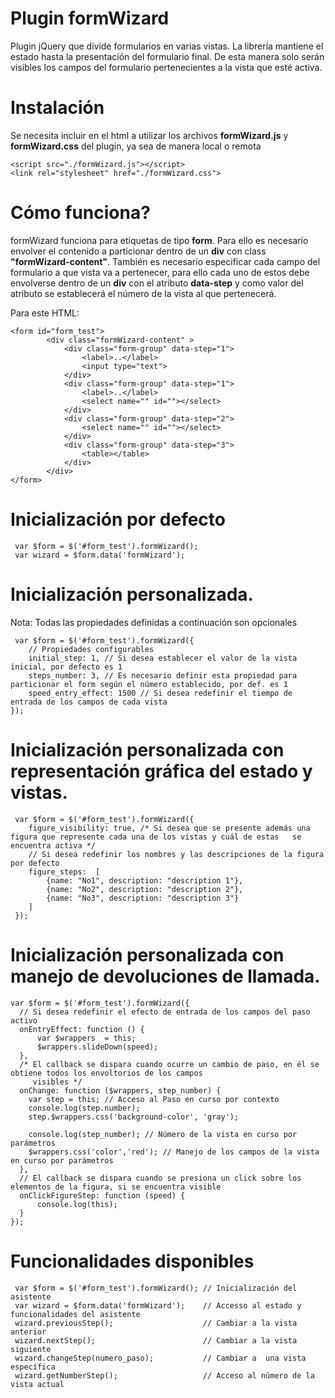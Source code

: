 # Plugin formWizard

Plugin jQuery que divide formularios en varias vistas. La librería mantiene el estado hasta la presentación del formulario final. De esta manera solo serán visibles los campos del formulario pertenecientes a la vista que esté activa.

# Instalación
 Se necesita incluir en el html a utilizar los archivos **formWizard.js** y **formWizard.css** del plugin, ya sea de manera local o remota
 
 ``` 
<script src="./formWizard.js"></script> 
<link rel="stylesheet" href="./formWizard.css">
``` 

# Cómo funciona?
formWizard funciona para etiquetas de tipo **form**. Para ello es necesario envolver el contenido a particionar dentro de un **div** con class **"formWizard-content"**. También es necesario especificar cada campo del formulario a que vista va a pertenecer, para ello cada uno de estos debe envolverse dentro de un **div** con el atributo **data-step** y como valor del atributo se establecerá el número de la vista al que pertenecerá.

Para este HTML:
``` 
<form id="form_test">
        <div class="formWizard-content" >
            <div class="form-group" data-step="1">
                <label>..</label>
                <input type="text">         
            </div> 
            <div class="form-group" data-step="1">
                <label>..</label>
                <select name="" id=""></select>         
            </div> 
            <div class="form-group" data-step="2">
                <select name="" id=""></select>
            </div>
            <div class="form-group" data-step="3">
                <table></table>
            </div>
        </div>
</form>
``` 
    
# Inicialización por defecto
``` 
 var $form = $('#form_test').formWizard();
 var wizard = $form.data('formWizard');
 ``` 
 
# Inicialización personalizada.
Nota: Todas las propiedades definidas a continuación son opcionales
``` 
 var $form = $('#form_test').formWizard({
    // Propiedades configurables
    initial_step: 1, // Si desea establecer el valor de la vista inicial, por defecto es 1
    steps_number: 3, // Es necesario definir esta propiedad para particionar el form según el número establecido, por def. es 1
    speed_entry_effect: 1500 // Si desea redefinir el tiempo de entrada de los campos de cada vista
});
``` 
# Inicialización personalizada con representación gráfica del estado y vistas.
``` 
 var $form = $('#form_test').formWizard({
    figure_visibility: true, /* Si desea que se presente además una figura que represente cada una de los vistas y cuál de estas   se encuentra activa */
    // Si desea redefinir los nombres y las descripciones de la figura por defecto
    figure_steps:  [
        {name: "No1", description: "description 1"},
        {name: "No2", description: "description 2"},
        {name: "No3", description: "description 3"}
    ]
 });
 ``` 
 # Inicialización personalizada con manejo de devoluciones de llamada.
  ``` 
  var $form = $('#form_test').formWizard({  
    // Si desea redefinir el efecto de entrada de los campos del paso activo
    onEntryEffect: function () {
        var $wrappers  = this;
        $wrappers.slideDown(speed);
    },
    /* El callback se dispara cuando ocurre un cambio de paso, en él se obtiene todos los envoltorios de los campos
       visibles */
    onChange: function ($wrappers, step_number) { 
      var step = this; // Acceso al Paso en curso por contexto
      console.log(step.number);
      step.$wrappers.css('background-color', 'gray');
 
      console.log(step_number); // Número de la vista en curso por parámetros
      $wrappers.css('color','red'); // Manejo de los campos de la vista en curso por parámetros
    },
    // El callback se dispara cuando se presiona un click sobre los elementos de la figura, si se encuentra visible
    onClickFigureStep: function (speed) {
        console.log(this);
    }
});
``` 
# Funcionalidades disponibles
``` 
 var $form = $('#form_test').formWizard(); // Inicialización del asistente
 var wizard = $form.data('formWizard');    // Accesso al estado y funcionalidades del asistente
 wizard.previousStep();                    // Cambiar a la vista anterior
 wizard.nextStep();                        // Cambiar a la vista siguiente
 wizard.changeStep(numero_paso);           // Cambiar a  una vista específica
 wizard.getNumberStep();                   // Acceso al número de la vista actual
``` 
 
